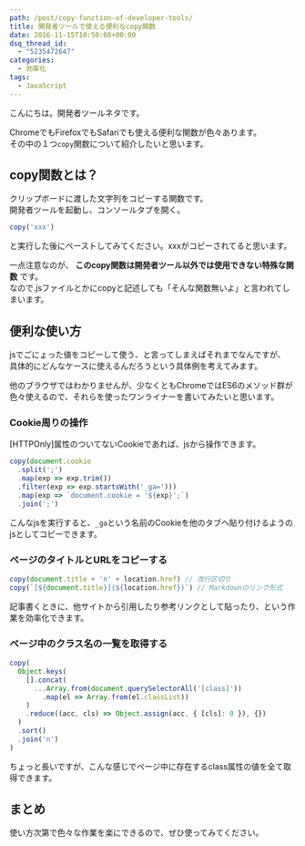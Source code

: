 ```yaml
---
path: /post/copy-function-of-developer-tools/
title: 開発者ツールで使える便利なcopy関数
date: 2016-11-15T10:50:08+00:00
dsq_thread_id:
  - "5235472647"
categories:
  - 効率化
tags:
  - JavaScript
---
```

こんにちは。開発者ツールネタです。

ChromeでもFirefoxでもSafariでも使える便利な関数が色々あります。  
その中の１つ`copy`関数について紹介したいと思います。

<!--more-->

copy関数とは？
----------------------------------------

クリップボードに渡した文字列をコピーする関数です。  
開発者ツールを起動し、コンソールタブを開く。

```javascript
copy('xxx')
```

と実行した後にペーストしてみてください。xxxがコピーされてると思います。

一点注意なのが、 **このcopy関数は開発者ツール以外では使用できない特殊な関数** です。  
なので.jsファイルとかにcopyと記述しても「そんな関数無いよ」と言われてしまいます。

便利な使い方
----------------------------------------

jsでごにょった値をコピーして使う、と言ってしまえばそれまでなんですが、  
具体的にどんなケースに使えるんだろうという具体例を考えてみます。

他のブラウザではわかりませんが、少なくともChromeではES6のメソッド群が色々使えるので、それらを使ったワンライナーを書いてみたいと思います。

### Cookie周りの操作

[HTTPOnly]属性のついてないCookieであれば、jsから操作できます。

```javascript
copy(document.cookie
  .split(';')
  .map(exp => exp.trim())
  .filter(exp => exp.startsWith('_ga=')))
  .map(exp => `document.cookie = '${exp}';`)
  .join(';')
```

こんなjsを実行すると、`_ga`という名前のCookieを他のタブへ貼り付けるようのjsとしてコピーできます。

### ページのタイトルとURLをコピーする

```javascript
copy(document.title + 'n' + location.href) // 改行区切り
copy(`[${document.title}](${location.href})`) // Markdownのリンク形式
```

記事書くときに、他サイトから引用したり参考リンクとして貼ったり、という作業を効率化できます。

### ページ中のクラス名の一覧を取得する

```javascript
copy(
  Object.keys(
    [].concat(
      ...Array.from(document.querySelectorAll('[class]'))
        .map(el => Array.from(el.classList))
    )
    .reduce((acc, cls) => Object.assign(acc, { [cls]: 0 }), {})
  )
  .sort()
  .join('n')
)
```

ちょっと長いですが、こんな感じでページ中に存在するclass属性の値を全て取得できます。

まとめ
----------------------------------------

使い方次第で色々な作業を楽にできるので、ぜひ使ってみてください。

